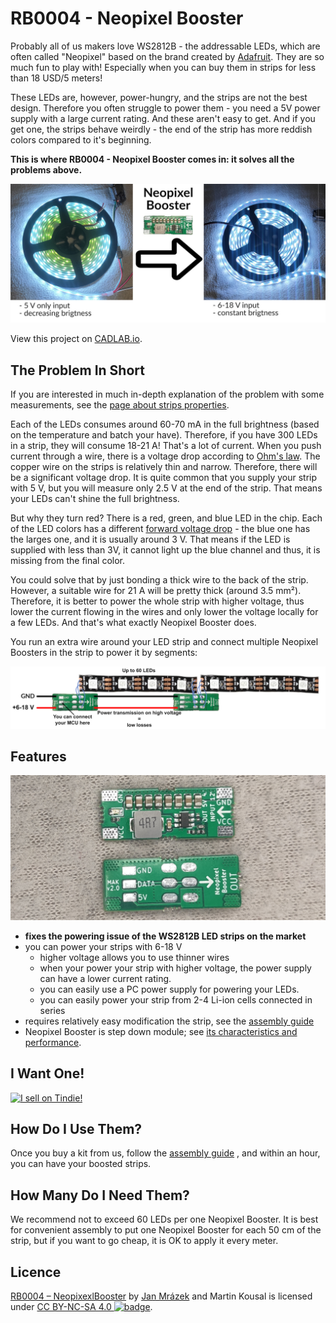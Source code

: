 # RB0004 - Neopixel Booster

Probably all of us makers love WS2812B - the addressable LEDs, which are often
called "Neopixel" based on the brand created by
[Adafruit](https://learn.adafruit.com/adafruit-neopixel-uberguide). They are so
much fun to play with! Especially when you can buy them in strips for less than
18 USD/5 meters!

These LEDs are, however, power-hungry, and the strips are not the best design.
Therefore you often struggle to power them - you need a 5V power supply with
a large current rating. And these aren't easy to get. And if you get one, the
strips behave weirdly - the end of the strip has more reddish colors compared
to it's beginning.

**This is where RB0004 - Neopixel Booster comes in: it solves all the problems
above.**

![Header](evaluation/assets/header.jpg)

View this project on [CADLAB.io](https://cadlab.io/project/23122).


## The Problem In Short

If you are interested in much in-depth explanation of the problem with some
measurements, see the [page about strips properties](properties.md).

Each of the LEDs consumes around 60-70 mA in the full brightness (based on the
temperature and batch your have). Therefore, if you have 300 LEDs in a strip,
they will consume 18-21 A! That's a lot of current. When you push current
through a wire, there is a voltage drop according to [Ohm's
law](https://en.wikipedia.org/wiki/Ohm%27s_law). The copper wire on the strips
is relatively thin and narrow. Therefore, there will be a significant voltage
drop. It is quite common that you supply your strip with 5 V, but you will
measure only 2.5 V at the end of the strip. That means your LEDs can't shine the
full brightness.

But why they turn red? There is a red, green, and blue LED in the
chip. Each of the LED colors has a different [forward voltage
drop](https://en.wikipedia.org/wiki/LED_circuit) - the blue one has the larges
one, and it is usually around 3 V. That means if the LED is supplied with less
than 3V, it cannot light up the blue channel and thus, it is missing from the
final color.

You could solve that by just bonding a thick wire to the back of the strip.
However, a suitable wire for 21 A will be pretty thick (around 3.5 mm²).
Therefore, it is better to power the whole strip with higher voltage, thus
lower the current flowing in the wires and only lower the voltage locally for a
few LEDs. And that's what exactly Neopixel Booster does.

You run an extra wire around your LED strip and connect multiple Neopixel
Boosters in the strip to power it by segments:

![Wiring diagram](evaluation/assets/wiring.jpg)

## Features

![The photo of the modules](evaluation/assets/modules.jpg)

- **fixes the powering issue of the WS2812B LED strips on the market**
- you can power your strips with 6-18 V
    - higher voltage allows you to use thinner wires
    - when your power your strip with higher voltage, the power supply can have
      a lower current rating.
    - you can easily use a PC power supply for powering your LEDs.
    - you can easily power your strip from 2-4 Li-ion cells connected in series
- requires relatively easy modification the strip, see the [assembly
  guide](assembly.md)
- Neopixel Booster is step down module; see  [its characteristics and
  performance](https://roboticsbrno.github.io/RB0004-NeopixelBooster/eval_v2/index.html).

## I Want One!

[![I sell on
Tindie!](https://d2ss6ovg47m0r5.cloudfront.net/badges/tindie-mediums.png)](https://www.tindie.com/stores/yaqwsx/?ref=offsite_badges&utm_source=sellers_yaqwsx&utm_medium=badges&utm_campaign=badge_large)

## How Do I Use Them?

Once you buy a kit from us, follow the [assembly guide](assembly.md) , and
within an hour, you can have your boosted strips.

## How Many Do I Need Them?

We recommend not to exceed 60 LEDs per one Neopixel Booster. It is best for
convenient assembly to put one Neopixel Booster for each 50 cm of the strip, but
if you want to go cheap, it is OK to apply it every meter.

## Licence

[RB0004 –
NeopixexlBooster](https://github.com/RoboticsBrno/RB0004-NeopixelBooster) by
[Jan Mrázek](https://honzamrazek.cz) and Martin Kousal is licensed under [CC
BY-NC-SA 4.0
![badge](https://licensebuttons.net/l/by-nc-sa/4.0/80x15.png)](https://creativecommons.org/licenses/by-nc-sa/4.0).
